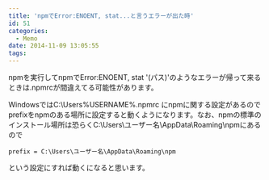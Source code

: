 ```yaml
---
title: 'npmでError:ENOENT, stat...と言うエラーが出た時'
id: 51
categories:
  - Memo
date: 2014-11-09 13:05:55
tags:
---
```

npmを実行してnpmでError:ENOENT, stat '(パス)'のようなエラーが帰って来るときは.npmrcが間違えてる可能性があります。

WindowsではC:\Users\%USERNAME%&#46;npmrc にnpmに関する設定があるのでprefixをnpmのある場所に設定すると動くようになります。なお、npmの標準のインストール場所は恐らくC:\Users\ユーザー名\AppData\Roaming\npmにあるので

`prefix = C:\Users\ユーザー名\AppData\Roaming\npm`

という設定にすれば動くになると思います。